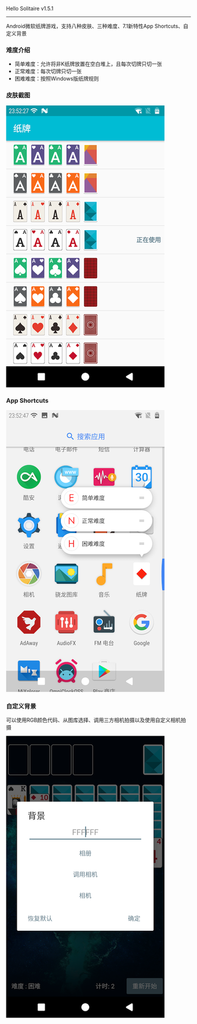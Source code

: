 Hello Solitaire v1.5.1

---

Android微软纸牌游戏，支持八种皮肤、三种难度、7.1新特性App Shortcuts、自定义背景

### 难度介绍

- 简单难度：允许将非K纸牌放置在空白堆上，且每次切牌只切一张
- 正常难度：每次切牌只切一张
- 困难难度：按照Windows版纸牌规则



### 皮肤截图

![皮肤截图](https://raw.githubusercontent.com/YorekLiu/YLSolitaire/master/theme.png)

### App Shortcuts

![App Shortcuts](https://raw.githubusercontent.com/YorekLiu/YLSolitaire/master/shortcuts.png)

### 自定义背景

可以使用RGB颜色代码、从图库选择、调用三方相机拍摄以及使用自定义相机拍摄

![自定义背景](https://raw.githubusercontent.com/YorekLiu/YLSolitaire/master/change_bg.png)

